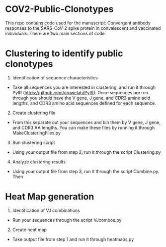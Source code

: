 # COV2-Public-Clonotypes
This repo contains code used for the manuscript: Convergent antibody responses to the SARS-CoV-2 spike protein in convalescent and vaccinated individuals. There are two main sections of code. 

# Clustering to identify public clonotypes
1. Identification of sequence characteristics 
- Take all sequences you are interested in clustering, and run it through PyIR (https://github.com/crowelab/PyIR). Once sequences are run through you should have the V gene, J gene, and CDR3 amino acid lengths, and CDR3 amino acid sequences defined for each sequence. 

2. Create clustering file
- From this separate out your sequences and bin them by V gene, J gene, and CDR3 AA lengths. You can make these files by running it through MakeClusteringFiles.py

3. Run clustering script
- Using your output file from step 2, run it through the script Clustering.py

4. Analyze clustering results
- Using your output file from step 3, run it through the script Combine.py. Then 


# Heat Map generation
1. Identification of VJ combinations
- Run your sequences through the script VJcombos.py

2. Create heat map
- Take output file from step 1 and run it through heatmaps.py

